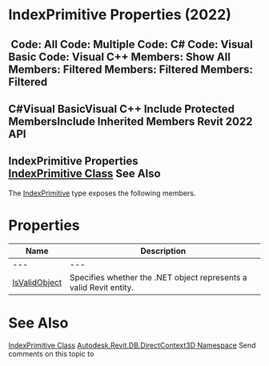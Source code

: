 # IndexPrimitive Properties (2022)

﻿
 Code: All Code: Multiple Code: C# Code: Visual Basic Code: Visual C++  Members: Show All Members: Filtered Members: Filtered Members: Filtered   
---  
C#Visual BasicVisual C++
Include Protected MembersInclude Inherited Members
Revit 2022 API  
---  
IndexPrimitive Properties  
[IndexPrimitive Class](b9718ac0-7194-1944-ce7f-a5c618f20ced.md "IndexPrimitive Class") See Also  
---  
The [IndexPrimitive](b9718ac0-7194-1944-ce7f-a5c618f20ced.md "IndexPrimitive Class") type exposes the following members.
# Properties
| Name | Description |
| --- | --- |
| --- | --- | --- |
| [IsValidObject](ff2c3e9a-9735-ad10-3aef-426049aa8d27.md "IsValidObject Property") | Specifies whether the .NET object represents a valid Revit entity. |

# See Also
[IndexPrimitive Class](b9718ac0-7194-1944-ce7f-a5c618f20ced.md "IndexPrimitive Class")
[Autodesk.Revit.DB.DirectContext3D Namespace](f4ba10f0-55ea-5344-173b-688405391794.md "Autodesk.Revit.DB.DirectContext3D Namespace")
Send comments on this topic to 